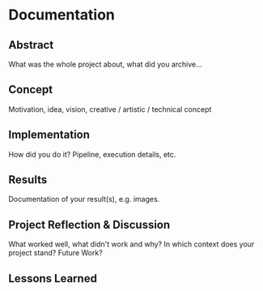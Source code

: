 # Documentation

## Abstract

What was the whole project about, what did you archive...

## Concept

Motivation, idea, vision, creative / artistic / technical concept

## Implementation

How did you do it? Pipeline, execution details, etc.

## Results

Documentation of your result(s), e.g. images.

## Project Reflection & Discussion

What worked well, what didn't work and why? In which context does your project stand? Future Work?

## Lessons Learned
